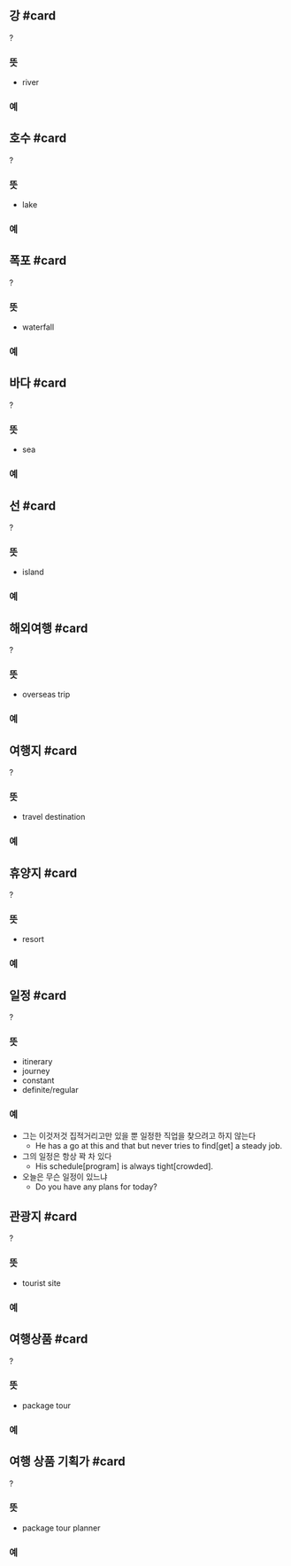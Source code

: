 ## 강 #card
?
### 뜻
- river
### 예
<!--SR:!2024-08-12,13,292-->

## 호수 #card
?
### 뜻
- lake
### 예
<!--SR:!2024-08-14,15,292-->

## 폭포 #card
?
### 뜻
- waterfall
### 예

## 바다 #card
?
### 뜻
- sea
### 예

## 선 #card
?
### 뜻
- island
### 예
<!--SR:!2024-08-20,15,298-->

## 해외여행 #card
?
### 뜻
- overseas trip
### 예

## 여행지 #card
?
### 뜻
- travel destination
### 예
<!--SR:!2024-08-08,10,272-->

## 휴양지 #card
?
### 뜻
- resort
### 예

## 일정 #card
?
### 뜻
- itinerary
- journey
- constant
- definite/regular
### 예
- 그는 이것저것 집적거리고만 있을 뿐 일정한 직업을 찾으려고 하지 않는다
	- He has a go at this and that but never tries to find[get] a steady job.
- 그의 일정은 항상 꽉 차 있다
	- His schedule[program] is always tight[crowded].
- 오늘은 무슨 일정이 있느냐
	- Do you have any plans for today?
<!--SR:!2024-08-13,14,290-->

## 관광지 #card
?
### 뜻
- tourist site
### 예
<!--SR:!2024-08-07,1,247-->

## 여행상품 #card
?
### 뜻
- package tour
### 예
<!--SR:!2024-08-09,3,267-->

## 여행 상품 기획가 #card
?
### 뜻
- package tour planner
### 예
<!--SR:!2024-08-09,4,284-->
